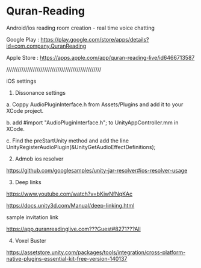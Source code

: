 # Quran-Reading

Android/ios reading room creation - real time voice chatting

Google Play : https://play.google.com/store/apps/details?id=com.company.QuranReading

Apple Store : https://apps.apple.com/app/quran-reading-live/id6466713587

//////////////////////////////////////////////////

iOS settings


1. Dissonance settings

a. Coppy AudioPluginInterface.h from Assets/Plugins and add it to your XCode project.

b. add #import "AudioPluginInterface.h"; to UnityAppController.mm in XCode.

c. Find the preStartUnity method and add the line UnityRegisterAudioPlugin(&UnityGetAudioEffectDefinitions);


2. Admob ios resolver

https://github.com/googlesamples/unity-jar-resolver#ios-resolver-usage

3. Deep links

https://www.youtube.com/watch?v=bKiwNfNqKAc

https://docs.unity3d.com/Manual/deep-linking.html

sample invitation link

https://app.quranreadinglive.com???Guest#8271???All

4. Voxel Buster

https://assetstore.unity.com/packages/tools/integration/cross-platform-native-plugins-essential-kit-free-version-140137
